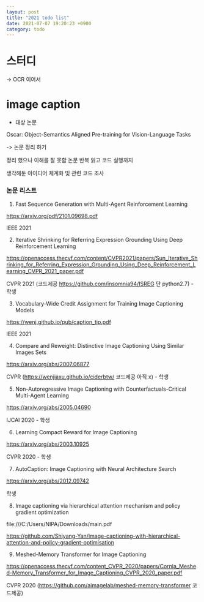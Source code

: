 ```yaml
---
layout: post
title: "2021 todo list"
date: 2021-07-07 19:20:23 +0900
category: todo
---
```


# 스터디

-> OCR 이어서 

   
# image caption

- 대상 논문 

Oscar: Object-Semantics Aligned Pre-training for Vision-Language Tasks

-> 논문 정리 하기

정리 했으나 이해를 잘 못함 논문 반복 읽고 코드 실행까지 

생각해둔 아이디어 체계화 및 관련 코드 조사

### 논문 리스트 

1. Fast Sequence Generation with Multi-Agent Reinforcement Learning

https://arxiv.org/pdf/2101.09698.pdf

IEEE 2021


2. Iterative Shrinking for Referring Expression Grounding Using Deep Reinforcement Learning

https://openaccess.thecvf.com/content/CVPR2021/papers/Sun_Iterative_Shrinking_for_Referring_Expression_Grounding_Using_Deep_Reinforcement_Learning_CVPR_2021_paper.pdf
   
CVPR 2021 (코드제공 https://github.com/insomnia94/ISREG 단 python2.7) - 학생

3. Vocabulary-Wide Credit Assignment for Training Image Captioning Models

https://wenj.github.io/pub/caption_tip.pdf

IEEE 2021

4. Compare and Reweight: Distinctive Image Captioning Using Similar Images Sets

https://arxiv.org/abs/2007.06877

CVPR (https://wenjiaxu.github.io/ciderbtw/  코드제공 아직 x) - 학생

5. Non-Autoregressive Image Captioning  with Counterfactuals-Critical Multi-Agent Learning

https://arxiv.org/abs/2005.04690

IJCAI 2020 - 학생 


6. Learning Compact Reward for Image Captioning

https://arxiv.org/abs/2003.10925

CVPR 2020 - 학생

7. AutoCaption: Image Captioning with Neural Architecture Search

https://arxiv.org/abs/2012.09742

학생

8. Image captioning via hierarchical attention mechanism and policy gradient optimization

file:///C:/Users/NIPA/Downloads/main.pdf

https://github.com/Shiyang-Yan/image-captioning-with-hierarchical-attention-and-policy-gradient-optimisation

9. Meshed-Memory Transformer for Image Captioning

https://openaccess.thecvf.com/content_CVPR_2020/papers/Cornia_Meshed-Memory_Transformer_for_Image_Captioning_CVPR_2020_paper.pdf

CVPR 2020 (https://github.com/aimagelab/meshed-memory-transformer 코드제공)


